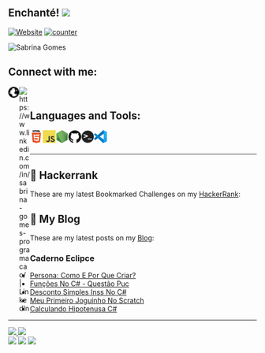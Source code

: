 

## Enchanté! <a href="https://cadernoeclipse.blogspot.com/"><img src="https://media.giphy.com/media/hvRJCLFzcasrR4ia7z/giphy.gif" width="25px"></a>

[![Website](https://img.shields.io/website?label=SabrinaGomes&style=for-the-badge&url=https://cadernoeclipse.blogspot.com/)](https://cadernoeclipse.blogspot.com/) [![counter](https://enlwssp2aca3wsc.m.pipedream.net)](https://github.com/sabrinagomessilva)

![Sabrina Gomes](https://static1.textcraft.net/data1/4/1/41d4878bef64ece945d28538feffaf3ed37fb85ada39a3ee5e6b4b0d3255bfef95601890afd80709da39a3ee5e6b4b0d3255bfef95601890afd8070905ccb9558d135c6627fbe265fa4dab9d.png)

## Connect with me:

[<img align="left" alt="https://cadernoeclipse.blogspot.com/" width="22px" src="https://raw.githubusercontent.com/iconic/open-iconic/master/svg/globe.svg" />][website]
[<img align="left" alt="https://www.linkedin.com/in/sabrina-gomes-programacao/ | LinkedIn" width="22px" src="https://cdn.jsdelivr.net/npm/simple-icons@v3/icons/linkedin.svg" />][linkedin]

<br />

## Languages and Tools:

<img align="left" alt="HTML5" width="26px" src="https://raw.githubusercontent.com/github/explore/80688e429a7d4ef2fca1e82350fe8e3517d3494d/topics/html/html.png" />
<img align="left" alt="JavaScript" width="26px" src="https://raw.githubusercontent.com/github/explore/80688e429a7d4ef2fca1e82350fe8e3517d3494d/topics/javascript/javascript.png" />
<img align="left" alt="Node.js" width="26px" src="https://raw.githubusercontent.com/github/explore/80688e429a7d4ef2fca1e82350fe8e3517d3494d/topics/nodejs/nodejs.png" />
<img align="left" alt="GitHub" width="26px" src="https://raw.githubusercontent.com/github/explore/78df643247d429f6cc873026c0622819ad797942/topics/github/github.png" />
<img align="left" alt="Terminal" width="26px" src="https://raw.githubusercontent.com/github/explore/80688e429a7d4ef2fca1e82350fe8e3517d3494d/topics/terminal/terminal.png" />
<img align="left" alt="Visual Studio Code" width="26px" src="https://raw.githubusercontent.com/github/explore/80688e429a7d4ef2fca1e82350fe8e3517d3494d/topics/visual-studio-code/visual-studio-code.png" />

<br />
<br />

---
## 📕 Hackerrank

These are my latest Bookmarked Challenges on my [HackerRank]:


## 📘 My Blog 

These are my latest posts on my [Blog][website]:

### Caderno Eclipce

<!-- BLOG:START -->
- [Persona: Como E Por Que Criar?](https://cadernoeclipse.blogspot.com/2021/09/persona-como-e-por-que-criar.html)
- [Funções No C# - Questão Puc](https://cadernoeclipse.blogspot.com/2021/08/funcoes-no-c-questao-puc.html)
- [Desconto Simples Inss No C#
](https://cadernoeclipse.blogspot.com/2021/08/desconto-simples-inss-no-c.html)
- [Meu Primeiro Joguinho No Scratch
](https://cadernoeclipse.blogspot.com/2021/06/meu-primeiro-joguinho-no-scratch.html)
- [Calculando Hipotenusa C#](https://cadernoeclipse.blogspot.com/2021/08/calculando-hipotenusa-c.html)
<!-- BLOG:END -->


---

[website]: https://cadernoeclipse.blogspot.com/
[linkedin]: https://www.linkedin.com/in/sabrina-gomes-programacao/
[Alura]: https://cursos.alura.com.br/user/sabrinagomessilva
[HackerRank]: https://www.hackerrank.com/sabrinagomes3

 <div>
  <a href="https://github.com/sabrinagomessilva">
  <img height="180em" src="https://github-readme-stats.vercel.app/api?username=sabrinagomessilva&show_icons=true&theme=dracula&include_all_commits=true&count_private=true"/>
  <img height="180em" src="https://github-readme-stats.vercel.app/api/top-langs/?username=sabrinagomessilva&layout=compact&langs_count=7&theme=dracula"/>
</div>
  
  <div>
<a href="https://discord.gg/je2GW4QN" target="_blank"><img src="https://img.shields.io/badge/Discord-7289DA?style=for-the-badge&logo=discord&logoColor=white" target="_blank"></a> 
  <a href = "mailto:contatorafaballerini@gmail.com"><img src="https://img.shields.io/badge/-Gmail-%23333?style=for-the-badge&logo=gmail&logoColor=white" target="_blank"></a>
  <a href="https://www.linkedin.com/in/sabrina-gomes-programacao/" target="_blank"><img src="https://img.shields.io/badge/-LinkedIn-%230077B5?style=for-the-badge&logo=linkedin&logoColor=white" target="_blank"></a> 
</div>
